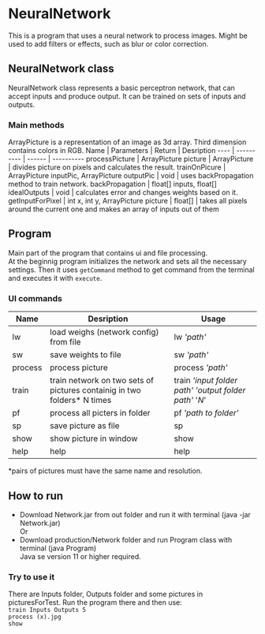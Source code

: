 # NeuralNetwork
This is a program that uses a neural network to process images. Might be used to add filters or effects, such as blur or color correction.
## NeuralNetwork class
NeuralNetwork class represents a basic perceptron network, that can accept inputs and produce output. It can be trained on sets of inputs and outputs.  
### Main methods  
ArrayPicture is a representation of an image as 3d array. Third dimension contains colors in RGB.
Name | Parameters | Return | Desription 
---- | ---------- | ------ | ---------- 
processPicture | ArrayPicture picture | ArrayPicture | divides picture on pixels and calculates the result.
trainOnPicure | ArrayPicture inputPic, ArrayPicture outputPic | void | uses backPropagation method to train network.
backPropagation | float[] inputs, float[] idealOutputs | void | calculates error and changes weights based on it.
getInputForPixel | int x, int y, ArrayPicture picture | float[] | takes all pixels around the current one and makes an array of inputs out of them  
## Program
Main part of the program that contains ui and file processing.  
At the beginnig program initializes the network and sets all the necessary settings. Then it uses `getCommand` method to get command from the terminal and executes it with `execute`.
### UI commands
Name | Desription | Usage
---- | ---------- | -----
lw | load weighs (network config) from file | lw *'path'*
sw | save weights to file | sw *'path'*
process | process picture | process *'path'*
train | train network on two sets of pictures containig in two folders* N times | train *'input folder path'* *'output folder path'* '*N*'
pf | process all picters in folder | pf *'path to folder'*
sp | save picture as file | sp
show | show picture in window | show
help | help | help
  
*pairs of pictures must have the same name and resolution.

## How to run
- Download Network.jar from out folder and run it with terminal (java -jar Network.jar)  
Or
- Download production/Network folder and run Program class with terminal (java Program)  
Java se version 11 or higher required.
   
### Try to use it
There are Inputs folder, Outputs folder and some pictures in picturesForTest.
Run the program there and then use:  
`train Inputs Outputs 5`  
`process (x).jpg`  
`show`
